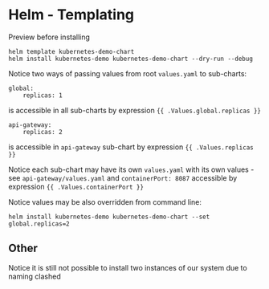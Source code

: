 # Helm - Templating

Preview before installing

    helm template kubernetes-demo-chart
    helm install kubernetes-demo kubernetes-demo-chart --dry-run --debug 

Notice two ways of passing values from root `values.yaml` to sub-charts:

    global:
        replicas: 1

is accessible in all sub-charts by expression `{{ .Values.global.replicas }}`

    api-gateway:
        replicas: 2

is accessible in `api-gateway` sub-chart by expression `{{ .Values.replicas }}`

Notice each sub-chart may have its own `values.yaml` with its own values - see `api-gateway/values.yaml`
and `containerPort: 8087` accessible by expression `{{ .Values.containerPort }}`

Notice values may be also overridden from command line:

    helm install kubernetes-demo kubernetes-demo-chart --set global.replicas=2

## Other

Notice it is still not possible to install two instances of our system due to naming clashed
